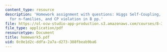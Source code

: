 ```yaml
---
content_type: resource
description: 'Homework assignment with questions: Higgs Self-Coupling, The CKM matrix
  for n-families, and CP violation in B pp.'
file: https://ol-ocw-studio-app-production.s3.amazonaws.com/courses/8-325-relativistic-quantum-field-theory-iii-spring-2007/0c0e1d2cddfa2a7ad273388fbeab9ba6_homework5.pdf
file_type: application/pdf
resourcetype: Document
title: homework5.pdf
uid: 0c0e1d2c-ddfa-2a7a-d273-388fbeab9ba6
---
```

